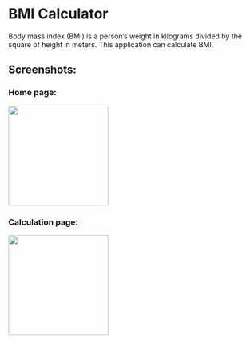 # BMI Calculator

Body mass index (BMI) is a person’s weight in kilograms divided by the square of height in meters. This application can calculate BMI.


## Screenshots:

### Home page:
<img src="https://user-images.githubusercontent.com/34432093/139578452-d5c7fe75-5e87-45e8-bb7a-8e8a9a8539d4.jpg" width="200" >

### Calculation page:
<img src="https://user-images.githubusercontent.com/34432093/139578454-150f7e78-9bd4-4a16-9b17-85388c0efc1b.jpg" width="200" >
